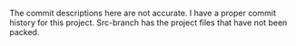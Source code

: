 The commit descriptions here are not accurate. I have a proper commit history for this project.
Src-branch has the project files that have not been packed.
